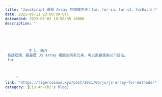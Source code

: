 ```yaml
---
title: "JavaScript 遍歷 Array 的四種方法：for、for-in、for-of、forEach()"
date: 2021-06-11 23:00:00 UTC
dateadded: 2023-02-03 18:58:35 +0000
description: "
    
      
      
        
        
           ¶ 1. 簡介 
 長話短說，要遍歷 JS Array 裡面的所有元素，可以直接使用以下語法。 
 for
        
      
    
     "
link: "https://tigercosmos.xyz/post/2021/06/js/js-array-for-methods/"
category: [Liu An-Chi's blog]
---
```

